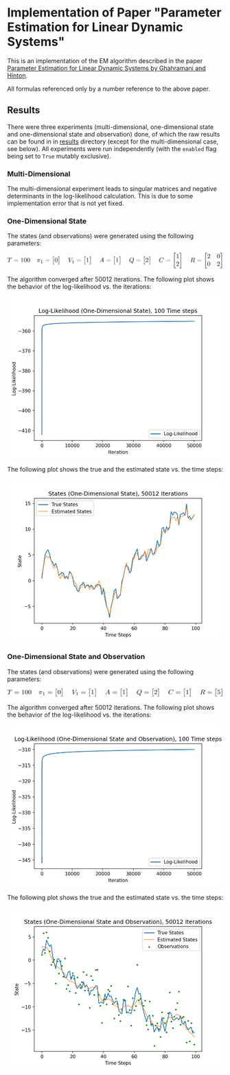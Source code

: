 # Implementation of Paper "Parameter Estimation for Linear Dynamic Systems"

This is an implementation of the EM algorithm described in the paper [Parameter Estimation for Linear Dynamic Systems by Ghahramani and Hinton][GH96].

All formulas referenced only by a number reference to the above paper.




## Results

There were three experiments (multi-dimensional, one-dimensional state and one-dimensional state and observation) done, of which
the raw results can be found in in [results](results) directory (except for the multi-dimensional case, see below). All
experiments were run independently (with the `enabled` flag being set to `True` mutably exclusive).



### Multi-Dimensional

The multi-dimensional experiment leads to singular matrices and negative determinants in the log-likelihood calculation. This is
due to some implementation error that is not yet fixed.



### One-Dimensional State

The states (and observations) were generated using the following parameters:

![one-dimensional-state params](results/equations/one-dimensional-state.png)

The algorithm converged after 50012 iterations. The following plot shows the behavior of the log-likelihood vs. the iterations:

![one-dimensional-state loss](results/one-dimensional-state_loglikelihood.png)

The following plot shows the true and the estimated state vs. the time steps:

![one-dimensional-state states](results/one-dimensional-state_states.png)



### One-Dimensional State and Observation

The states (and observations) were generated using the following parameters:

![one-dimensional-state-observation params](results/equations/one-dimensional-state-observation.png)

The algorithm converged after 50012 iterations. The following plot shows the behavior of the log-likelihood vs. the iterations:

![one-dimensional-state-observation loss](results/one-dimensional-state-observation_loglikelihood.png)

The following plot shows the true and the estimated state vs. the time steps:

![one-dimensional-state-observation states](results/one-dimensional-state-observation_states.png)





[GH96]: https://pdfs.semanticscholar.org/2e31/70f91e1d8037f8ba03286fa5ddd347a0b88e.pdf
